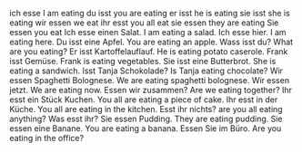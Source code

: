 ich esse
I am eating
du isst
you are eating
er isst
he is eating
sie isst
she is eating
wir essen
we eat
ihr esst
you all eat
sie essen
they are eating
Sie essen
you eat
Ich esse einen Salat.
I am eating a salad.
Ich esse hier.
I am eating here.
Du isst eine Apfel.
You are eating an apple.
Wass isst du?
What are you eating?
Er isst Kartoffelauflauf.
He is eating potato caserole.
Frank isst Gemüse.
Frank is eating vegetables.
Sie isst eine Butterbrot.
She is eating a sandwich.
Isst Tanja Schokolade?
Is Tanja eating chocolate?
Wir essen Spaghetti Bolognese.
We are eating spaghetti bolognese.
Wir essen jetzt.
We are eating now.
Essen wir zusammen?
Are we eating together?
Ihr esst ein Stück Kuchen.
You all are eating a piece of cake.
Ihr esst in der Küche.
You all are eating in the kitchen.
Esst ihr nichts?
are you all eating anything?
Was esst ihr?
Sie essen Pudding.
They are eating pudding.
Sie essen eine Banane.
You are eating a banana.
Essen Sie im Büro.
Are you eating in the office?
